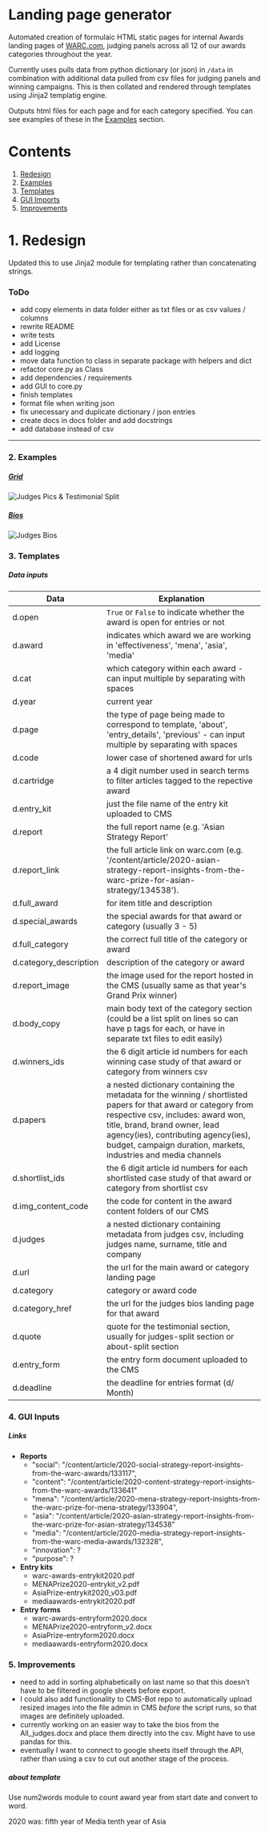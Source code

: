 # Landing page generator

Automated creation of formulaic HTML static pages for internal Awards landing pages of [WARC.com](https://www.warc.com/), judging panels across all 12 of our awards categories throughout the year.

Currently uses pulls data from python dictionary (or json) in `/data` in combination with additional data pulled from csv files for judging panels and winning campaigns. This is then collated and rendered through templates using Jinja2 templatig engine.

Outputs html files for each page and for each category specified. You can see examples of these in the [Examples](#2-examples) section.

# Contents

1. [Redesign](#1-redesign) 
2. [Examples](#2-examples) 
3. [Templates](#3-templates) 
4. [GUI Imports](#4-gui-Imports) 
5. [Improvements](#5-improvements) 

# 1. Redesign

Updated this to use Jinja2 module for templating rather than concatenating strings.

### ToDo

- add copy elements in data folder either as txt files or as csv values / columns
- rewrite README
- write tests
- add License
- add logging
- move data function to class in separate package with helpers and dict
- refactor core.py as Class
- add dependencies / requirements
- add GUI to core.py 
- finish templates
- format file when writing json
- fix unecessary and duplicate dictionary / json entries
- create docs in docs folder and add docstrings
- add database instead of csv

---

### 2. Examples

##### [Grid](https://www.warc.com/awards/warc-prize-for-mena-strategy)

![Judges Pics & Testimonial Split](./static/img/judges-pics-split.png "Judges Pics & Testimonial Split")

##### [Bios](https://www.warc.com/effectivenessawards/sustained-growth-judges)

![Judges Bios](./static/img/judges-bios.png "Judges Bios")

### 3. Templates

##### Data inputs

Data| Explanation
--- | ---
d.open | `True` or `False` to indicate whether the award is open for entries or not
d.award | indicates which award we are working in 'effectiveness', 'mena', 'asia', 'media'
d.cat | which category within each award - can input multiple by separating with spaces
d.year | current year
d.page | the type of page being made to correspond to template, 'about', 'entry_details', 'previous' - can input multiple by separating with spaces
d.code | lower case of shortened award for urls
d.cartridge | a 4 digit number used in search terms to filter articles tagged to the repective award
d.entry_kit | just the file name of the entry kit uploaded to CMS
d.report | the full report name (e.g. 'Asian Strategy Report'
d.report_link | the full article link on warc.com (e.g. '/content/article/2020-asian-strategy-report-insights-from-the-warc-prize-for-asian-strategy/134538').
d.full_award | for item title and description
d.special_awards | the special awards for that award or category (usually 3 - 5)
d.full_category | the correct full title of the category or award
d.category_description | description of the category or award
d.report_image | the image used for the report hosted in the CMS (usually same as that year's Grand Prix winner)
d.body_copy | main body text of the category section (could be a list split on lines so can have p tags for each, or have in separate txt files to edit easily)
d.winners_ids | the 6 digit article id numbers for each winning case study of that award or category from winners csv
d.papers | a nested dictionary containing the metadata for the winning / shortlisted papers for that award or category from respective csv, includes: award won, title, brand, brand owner, lead agency(ies), contributing agency(ies), budget, campaign duration, markets, industries and media channels
d.shortlist_ids | the 6 digit article id numbers for each shortlisted case study of that award or category from shortlist csv
d.img_content_code | the code for content in the award content folders of our CMS
d.judges | a nested dictionary containing metadata from judges csv, including judges name, surname, title and company
d.url | the url for the main award or category landing page
d.category | category or award code 
d.category_href | the url for the judges bios landing page for that award
d.quote | quote for the testimonial section, usually for judges-split section or about-split section
d.entry_form | the entry form document uploaded to the CMS
d.deadline | the deadline for entries format (d/ Month)

### 4. GUI Inputs

##### Links

- **Reports**
    - "social": "/content/article/2020-social-strategy-report-insights-from-the-warc-awards/133117",
    - "content": "/content/article/2020-content-strategy-report-insights-from-the-warc-awards/133641"
    - "mena": "/content/article/2020-mena-strategy-report-insights-from-the-warc-prize-for-mena-strategy/133904",
    - "asia": "/content/article/2020-asian-strategy-report-insights-from-the-warc-prize-for-asian-strategy/134538"
    - "media": "/content/article/2020-media-strategy-report-insights-from-the-warc-media-awards/132328",
    - "innovation": ?
    - "purpose": ?
- **Entry kits**
    - warc-awards-entrykit2020.pdf
    - MENAPrize2020-entrykit_v2.pdf
    - AsiaPrize-entrykit2020_v03.pdf
    - mediaawards-entrykit2020.pdf
- **Entry forms**
    - warc-awards-entryform2020.docx
    - MENAPrize2020-entryform_v2.docx
    - AsiaPrize-entryform2020.docx
    - mediaawards-entryform2020.docx

### 5. Improvements

- need to add in sorting alphabetically on last name so that this doesn't have to be filtered in google sheets before export.
- I could also add functionality to CMS-Bot repo to automatically upload resized images into the file admin in CMS *before* the script runs, so that images are definitely uploaded.
- currently working on an easier way to take the bios from the All_judges.docx and place them directly into the csv. Might have to use pandas for this.
- eventually I want to connect to google sheets itself through the API, rather than using a csv to cut out another stage of the process.

##### about template

Use num2words module to count award year from start date and convert to word.

2020 was:
fifth year of Media
tenth year of Asia
